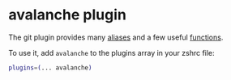 # avalanche plugin

The git plugin provides many [aliases](#aliases) and a few useful [functions](#functions).

To use it, add `avalanche` to the plugins array in your zshrc file:

```zsh
plugins=(... avalanche)
```
